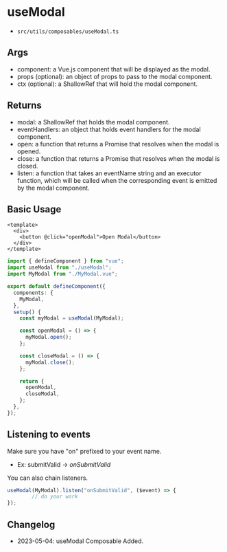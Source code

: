 # useModal
- `src/utils/composables/useModal.ts`

## Args

- component: a Vue.js component that will be displayed as the modal.
- props (optional): an object of props to pass to the modal component.
- ctx (optional): a ShallowRef that will hold the modal component.

## Returns

- modal: a ShallowRef that holds the modal component.
- eventHandlers: an object that holds event handlers for the modal component.
- open: a function that returns a Promise that resolves when the modal is opened.
- close: a function that returns a Promise that resolves when the modal is closed.
- listen: a function that takes an eventName string and an executor function, which will be called when the corresponding event is emitted by the modal component.

## Basic Usage

```vue-html
<template>
  <div>
    <button @click="openModal">Open Modal</button>
  </div>
</template>
```

```ts
import { defineComponent } from "vue";
import useModal from "./useModal";
import MyModal from "./MyModal.vue";

export default defineComponent({
  components: {
    MyModal,
  },
  setup() {
    const myModal = useModal(MyModal);

    const openModal = () => {
      myModal.open();
    };

    const closeModal = () => {
      myModal.close();
    };

    return {
      openModal,
      closeModal,
    };
  },
});
```

## Listening to events

Make sure you have "on" prefixed to your event name.
- Ex: submitValid -> *onSubmitValid*

You can also chain listeners.

```ts
useModal(MyModal).listen("onSubmitValid", ($event) => {
        // do your work
});
```

## Changelog
- 2023-05-04: useModal Composable Added.

